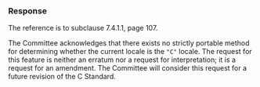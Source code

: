 ### Response

The reference is to subclause 7.4.1.1, page 107\.

The Committee acknowledges that there exists no strictly portable method for
determining whether the current locale is the `"C"` locale. The request for this
feature is neither an erratum nor a request for interpretation; it is a request
for an amendment. The Committee will consider this request for a future revision
of the C Standard.
